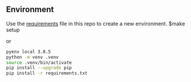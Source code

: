 
## Environment

Use the [requirements](requirements.txt) file in this repo to create a new environment.
$make setup

or

```BASH
pyenv local 3.8.5
python -m venv .venv
source .venv/bin/activate
pip install --upgrade pip
pip install -r requirements.txt
```
